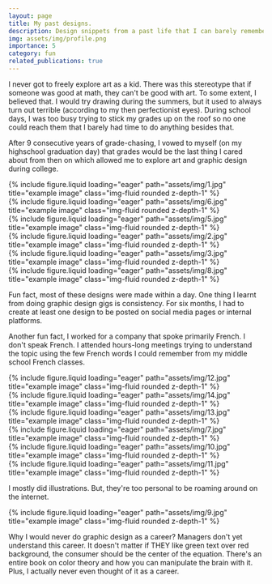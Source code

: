 ```yaml
---
layout: page
title: My past designs.
description: Design snippets from a past life that I can barely remember.
img: assets/img/profile.png
importance: 5
category: fun
related_publications: true
---
```


I never got to freely explore art as a kid. There was this stereotype that if someone was good at math, they can't be good with art. To some extent, 
I believed that. I would try drawing during the summers, but it used to always turn out terrible (according to my then perfectionist eyes). During school days, I was too busy trying to stick my grades up on the roof so no one could reach them that I barely had time to do anything besides that. 

After 9 consecutive years of grade-chasing, I vowed to myself (on my highschool graduation day) that grades would be the last thing I cared about from then on which allowed me to explore art and graphic design during college.
 
<div class="caption">
</div>

<div class="row">
    <div class="col-sm mt-3 mt-md-0">
        {% include figure.liquid loading="eager" path="assets/img/1.jpg" title="example image" class="img-fluid rounded z-depth-1" %}
    </div>
    <div class="col-sm mt-3 mt-md-0">
        {% include figure.liquid loading="eager" path="assets/img/6.jpg" title="example image" class="img-fluid rounded z-depth-1" %}
    </div>
    <div class="col-sm mt-3 mt-md-0">
        {% include figure.liquid loading="eager" path="assets/img/5.jpg" title="example image" class="img-fluid rounded z-depth-1" %}
    </div>
</div>

<div class="row">
    <div class="col-sm mt-3 mt-md-0">
        {% include figure.liquid loading="eager" path="assets/img/2.jpg" title="example image" class="img-fluid rounded z-depth-1" %}
    </div>
    <div class="col-sm mt-3 mt-md-0">
        {% include figure.liquid loading="eager" path="assets/img/3.jpg" title="example image" class="img-fluid rounded z-depth-1" %}
    </div>
    <div class="col-sm mt-3 mt-md-0">
        {% include figure.liquid loading="eager" path="assets/img/8.jpg" title="example image" class="img-fluid rounded z-depth-1" %}
    </div>
</div>

<div class="caption">
</div>


Fun fact, most of these designs were made within a day. One thing I learnt from doing graphic design gigs is consistency. For six months, I had to create at least one design to be posted on social media pages or internal platforms. 

Another fun fact, I worked for a company that spoke primarily French. I don't speak French. I attended hours-long meetings trying to understand the topic using the few French words I could remember from my middle school French classes.

<div class="caption">
</div>

<div class="row">
    <div class="col-sm mt-3 mt-md-0">
        {% include figure.liquid loading="eager" path="assets/img/12.jpg" title="example image" class="img-fluid rounded z-depth-1" %}
    </div>
    <div class="col-sm mt-3 mt-md-0">
        {% include figure.liquid loading="eager" path="assets/img/14.jpg" title="example image" class="img-fluid rounded z-depth-1" %}
    </div>
    <div class="col-sm mt-3 mt-md-0">
        {% include figure.liquid loading="eager" path="assets/img/13.jpg" title="example image" class="img-fluid rounded z-depth-1" %}
    </div>
</div>

<div class="row">
    <div class="col-sm mt-3 mt-md-0">
        {% include figure.liquid loading="eager" path="assets/img/7.jpg" title="example image" class="img-fluid rounded z-depth-1" %}
    </div>
    <div class="col-sm mt-3 mt-md-0">
        {% include figure.liquid loading="eager" path="assets/img/10.jpg" title="example image" class="img-fluid rounded z-depth-1" %}
    </div>
    <div class="col-sm mt-3 mt-md-0">
        {% include figure.liquid loading="eager" path="assets/img/11.jpg" title="example image" class="img-fluid rounded z-depth-1" %}
    </div>
</div>

<div class="caption">
</div>

I mostly did illustrations. But, they're too personal to be roaming around on the internet.

<div class="caption">
</div>

<div class="row">
    <div class="col-sm mt-3 mt-md-0">
        {% include figure.liquid loading="eager" path="assets/img/9.jpg" title="example image" class="img-fluid rounded z-depth-1" %}
    </div>
</div>

<div class="caption">
    
</div>


Why I would never do graphic design as a career? Managers don't yet understand this career. It doesn't matter if THEY like green text over red background,
the consumer should be the center of the equation. There's an entire book on color theory and how you can manipulate the brain with it. Plus, I actually never even
thought of it as a career.